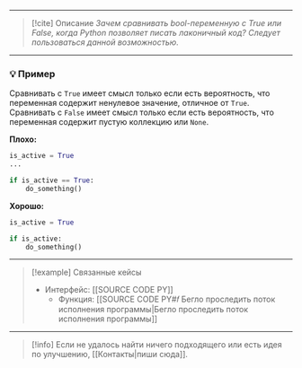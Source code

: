 ***

> [!cite] Описание
>_Зачем сравнивать bool-переменную с True или False, когда Python позволяет писать лаконичный код? Следует пользоваться данной возможностью._

***
### 💡 Пример
Сравнивать с `True` имеет смысл только если есть вероятность, что переменная содержит ненулевое значение, отличное от `True`. Сравнивать с `False` имеет смысл только если есть вероятность, что переменная содержит пустую коллекцию или `None`.

**Плохо:**
```python
is_active = True
...

if is_active == True:
	do_something()
```

**Хорошо:**
```python
is_active = True

if is_active:
	do_something()
```

***

> [!example] Связанные кейсы
>- Интерфейс: [[SOURCE CODE PY]]
>	- Функция: [[SOURCE CODE PY#𝑓 Бегло проследить поток исполнения программы|Бегло проследить поток исполнения программы]]

***

> [!info]
> Если не удалось найти ничего подходящего или есть идея по улучшению, [[Контакты|пиши сюда]].
